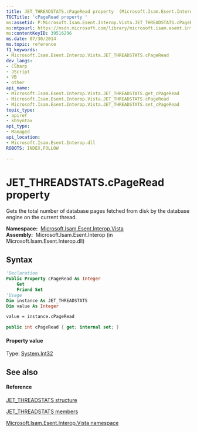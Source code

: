 ```yaml
---
title: JET_THREADSTATS.cPageRead property  (Microsoft.Isam.Esent.Interop.Vista)
TOCTitle: 'cPageRead property '
ms:assetid: P:Microsoft.Isam.Esent.Interop.Vista.JET_THREADSTATS.cPageRead
ms:mtpsurl: https://msdn.microsoft.com/library/microsoft.isam.esent.interop.vista.jet_threadstats.cpageread(v=EXCHG.10)
ms:contentKeyID: 39516296
ms.date: 07/30/2014
ms.topic: reference
f1_keywords:
- Microsoft.Isam.Esent.Interop.Vista.JET_THREADSTATS.cPageRead
dev_langs:
- CSharp
- JScript
- VB
- other
api_name: 
- Microsoft.Isam.Esent.Interop.Vista.JET_THREADSTATS.get_cPageRead
- Microsoft.Isam.Esent.Interop.Vista.JET_THREADSTATS.cPageRead
- Microsoft.Isam.Esent.Interop.Vista.JET_THREADSTATS.set_cPageRead
topic_type: 
- apiref
- kbSyntax
api_type: 
- Managed
api_location: 
- Microsoft.Isam.Esent.Interop.dll
ROBOTS: INDEX,FOLLOW

---
```


# JET_THREADSTATS.cPageRead property

Gets the total number of database pages fetched from disk by the database engine on the current thread.

**Namespace:**  [Microsoft.Isam.Esent.Interop.Vista](hh558039\(v=exchg.10\).md)  
**Assembly:**  Microsoft.Isam.Esent.Interop (in Microsoft.Isam.Esent.Interop.dll)

## Syntax

``` vb
'Declaration
Public Property cPageRead As Integer
    Get
    Friend Set
'Usage
Dim instance As JET_THREADSTATS
Dim value As Integer

value = instance.cPageRead
```

``` csharp
public int cPageRead { get; internal set; }
```

#### Property value

Type: [System.Int32](https://docs.microsoft.com/dotnet/api/system.int32?redirectedfrom=MSDN)  

## See also

#### Reference

[JET_THREADSTATS structure](hh578565\(v=exchg.10\).md)

[JET_THREADSTATS members](hh579250\(v=exchg.10\).md)

[Microsoft.Isam.Esent.Interop.Vista namespace](hh558039\(v=exchg.10\).md)

